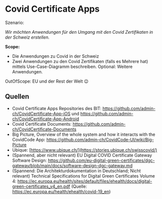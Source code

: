 # Covid Certificate Apps
Szenario:

_Wir möchten Anwendungen für den Umgang mit den Covid Zertifikaten in der Schweiz erstellen._

**Scope:**

- Die Anwendungen zu Covid in der Schweiz
- Zwei Anwendungen zu den Covid Zertifikaten (falls es Mehrere hat) mittels Use-Case-Diagramm beschreiben. Optional: Weitere Anwendungen.

OutOfScope: EU und der Rest der Welt :wink:

<!--

## Fragen für die Einzelarbeit
Aufwand: 2 [Pomodori](https://de.wikipedia.org/wiki/Pomodoro-Technik).
- [ ] Gesamtes "Ökosystem" um das COVID-Zertifikates der Schweiz: Wer sind die Aktoren?
- [ ] Welche Applikationen gibt es für das COVID-Zertifikat?
- [ ] Welche Anwendungsfälle haben die Applikationen auf den Smartphones?
- [ ] Welche Software, Infrastruktur, Organisationen, finden/vermuten Sie zur Erstellung und Weiterentwicklung der Anwendungen? 

-->

## Quellen
- Covid Certificate Apps Repositories des BIT: https://github.com/admin-ch/CovidCertificate-App-iOS und https://github.com/admin-ch/CovidCertificate-App-Android
- Covid Certificate Documents: https://github.com/admin-ch/CovidCertificate-Documents
- Big Picture, Overview of the whole system and how it interacts with the CovidCode App: https://github.com/admin-ch/CovidCode-UI/wiki/Big-Picture
- Ubique: [https://www.ubique.ch/](https://stories.ubique.ch/swisscovid/)
- (Spannend, aber nicht relevant) EU Digital COVID Certificate Gateway Software Design: https://github.com/eu-digital-green-certificates/dgc-gateway/blob/main/docs/software-design-dgc-gateway.md
- (Spannend: Die Architekturdokumentation in Deutschland; Nicht relevant) Technical Specifications for Digital Green Certificates Volume 4: https://ec.europa.eu/health/sites/default/files/ehealth/docs/digital-green-certificates_v4_en.pdf (Quelle: https://ec.europa.eu/health/ehealth/covid-19_en)
